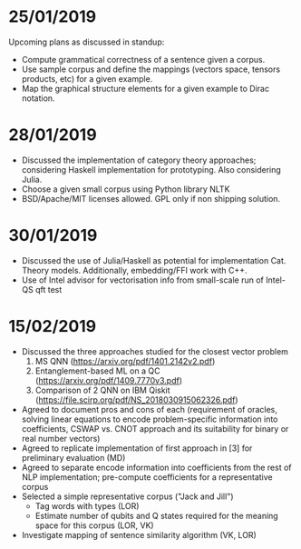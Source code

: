 # 25/01/2019
Upcoming plans as discussed in standup:
 - Compute grammatical correctness of a sentence given a corpus.
 - Use sample corpus and define the mappings (vectors space, tensors products, etc) for a given example.
 - Map the graphical structure elements for a given example to Dirac notation.

# 28/01/2019
 - Discussed the implementation of category theory approaches; considering Haskell implementation for prototyping. Also considering Julia.
 - Choose a given small corpus using Python library NLTK
 - BSD/Apache/MIT licenses allowed. GPL only if non shipping solution.

# 30/01/2019
 - Discussed the use of Julia/Haskell as potential for implementation Cat. Theory models. Additionally, embedding/FFI work with C++.
 - Use of Intel advisor for vectorisation info from small-scale run of Intel-QS qft test

# 15/02/2019
 - Discussed the three approaches studied for the closest vector problem
   1. MS QNN (https://arxiv.org/pdf/1401.2142v2.pdf)
   2. Entanglement-based ML on a QC (https://arxiv.org/pdf/1409.7770v3.pdf)
   3. Comparison of 2 QNN on IBM Qiskit (https://file.scirp.org/pdf/NS_2018030915062326.pdf)
 - Agreed to document pros and cons of each (requirement of oracles, solving linear equations to encode problem-specific information into coefficients, CSWAP vs. CNOT approach and its suitability for binary or real number vectors)
 - Agreed to replicate implementation of first approach in [3] for preliminary evaluation (MD)
 - Agreed to separate encode information into coefficients from the rest of NLP implementation; pre-compute coefficients for a representative corpus
 - Selected a simple representative corpus ("Jack and Jill")
   - Tag words with types (LOR)
   - Estimate number of qubits and Q states required for the meaning space for this corpus (LOR, VK)
 - Investigate mapping of sentence similarity algorithm (VK, LOR)